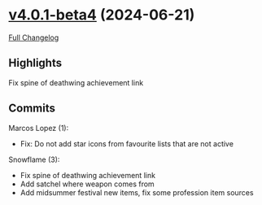 # [v4.0.1-beta4](https://github.com/snowflame0/AtlasLootClassic_Cata/tree/v4.0.1-beta4) (2024-06-21)

[Full Changelog](https://github.com/snowflame0/AtlasLootClassic_Cata/compare/v4.0.1-beta3...v4.0.1-beta4)

## Highlights

 Fix spine of deathwing achievement link 

## Commits

Marcos Lopez (1):

- Fix: Do not add star icons from favourite lists that are not active

Snowflame (3):

- Fix spine of deathwing achievement link
- Add satchel where weapon comes from
- Add midsummer festival new items, fix some profession item sources


